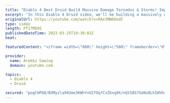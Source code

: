 ```yaml
---
title: "Diablo 4 Best Druid Build Massive Damage Tornados & Storms! Impressions, Tips, All Skills & Perks"
excerpt: "In this Diablo 4 Druid video, we'll be building a massively damage tornados and storms build to take on the hordes of enemies in ..."
originalUrl: https://youtube.com/watch?v=RAx3MW6OodI
type: video
length: PT17M59S
publishedDateTime: 2023-03-25T19:30:02Z
heat: 

featuredContent: "<iframe width=\"800\" height=\"500\" frameborder=\"0\" src=\"https://www.youtube.com/embed/RAx3MW6OodI\" allow=\"accelerometer; autoplay; encrypted-media; gyroscope; picture-in-picture\" allowfullscreen></iframe>"

provider:
  name: Arekkz Gaming
  domain: youtube.com

topics:
  - Diablo 4
  - Druid

secured: "pogCHPQ8/BXMyzla94Ume3KWhYvU2fOqfCvZbxq9X/nQt58S7GeNx0LhIWVh4oqINkX0aBY4ntyIi6AEl3lKiJzUuj7rBj40ilIyZFEU+UKecVmKkc1OUvZCt1V/Bew3Enu86G9t9FyGDUzqi2EJzfG2rb4KtQjSq8/21HTRkN7D4Xq8oOOIV44sYuEuCpEdrSgQUgWiMwEuuG2KiKTVCg9SgtnYkFPxfoAK9o+2pQ9i+7PTe46RJl5BEu25M9MoxBlzNH1MmgafM/rEG7zx8Qez/r90UfSEB0pVPB/Gcl4v0OGyPEpVGfWk79rO+FPjHhKeohz1v+i41MJ/LvInyeSUDT0Nih0D3+KWGpTAqJEQi+Js6qNvsISRMEmjJpzfXOipPaCTOjKWe6eVg44rcs1TBYUPk7OJc4kWbsAepwA=;IrsWitKjCpLjh1/jui8CdQ=="
---
```


